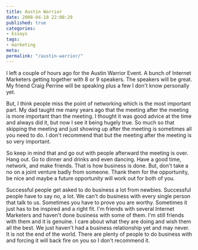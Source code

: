 ```yaml
---
title: Austin Warrior
date: 2008-04-10 22:00:29
published: true
categories:
- Essays
tags:
- marketing
meta:
permalink: "/austin-warrior/"
---
```

I left a couple of hours ago for the Austin Warrior Event.  A bunch of Internet Marketers getting together with 8 or 9 speakers.  The speakers will be great.  My friend Craig Perrine will be speaking plus a few I don't know personally yet.

But, I think people miss the point of networking which is the most important part.  My dad taught me many years ago that the meeting after the meeting is more important than the meeting.  I thought it was good advice at the time and always did it, but now I see it being hugely true.  So much so that skipping the meeting and just showing up after the meeting is sometimes all you need to do.  I don't recommend that but the meeting after the meeting is so very important.

So keep in mind that and go out with people afterward the meeting is over.  Hang out.  Go to dinner and drinks and even dancing.  Have a good time, network, and make friends.  That is how business is done.  But, don't take a no on a joint venture badly from someone.  Thank them for the opportunity, be nice and maybe a future opportunity will work out for both of you.

Successful people get asked to do business a lot from newbies.  Successful people have to say no, a lot.  We can't do business with every single person that talk to us.  Sometimes you have to prove you are worthy.  Sometimes it just has to be inspired and a right fit.  I'm friends with several Internet Marketers and haven't done business with some of them.  I'm still friends with them and it is genuine.  I care about what they are doing and wish them all the best.  We just haven't had a business relationship yet and may never.  It is not the end of the world.  There are plenty of people to do business with and forcing it will back fire on you so I don't recommend it.